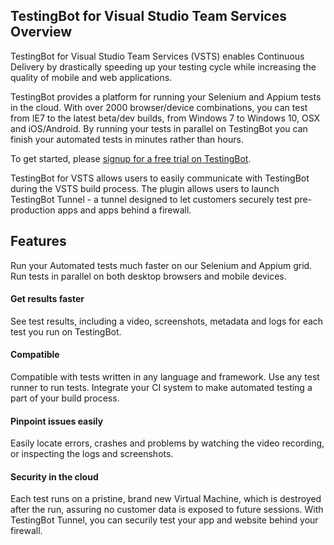 ## TestingBot for Visual Studio Team Services Overview

TestingBot for Visual Studio Team Services (VSTS) enables Continuous Delivery by drastically speeding up your testing cycle while increasing the quality of mobile and web applications.

TestingBot provides a platform for running your Selenium and Appium tests in the cloud. With over 2000 browser/device combinations, you can test from IE7 to the latest beta/dev builds, from Windows 7 to Windows 10, OSX and iOS/Android. By running your tests in parallel on TestingBot you can finish your automated tests in minutes rather than hours. 

To get started, please [signup for a free trial on TestingBot](https://testingbot.com/signup?utm_source=vsip).

TestingBot for VSTS allows users to easily communicate with TestingBot during the VSTS build process. The plugin allows users to launch TestingBot Tunnel - a tunnel designed to let customers securely test pre-production apps and apps behind a firewall. 

## Features
Run your Automated tests much faster on our Selenium and Appium grid. Run tests in parallel on both desktop browsers and mobile devices.

#### Get results faster
See test results, including a video, screenshots, metadata and logs for each test you run on TestingBot.

#### Compatible
Compatible with tests written in any language and framework. Use any test runner to run tests. Integrate your CI system to make automated testing a part of your build process.

#### Pinpoint issues easily
Easily locate errors, crashes and problems by watching the video recording, or inspecting the logs and screenshots.

#### Security in the cloud
Each test runs on a pristine, brand new Virtual Machine, which is destroyed after the run, assuring no customer data is exposed to future sessions.
With TestingBot Tunnel, you can securily test your app and website behind your firewall.
